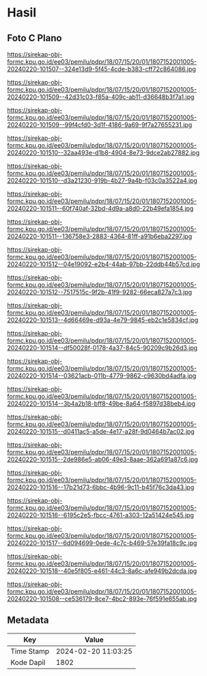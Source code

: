 # Hasil

## Foto C Plano

https://sirekap-obj-formc.kpu.go.id/ee03/pemilu/pdpr/18/07/15/20/01/1807152001005-20240220-101507--324e13d9-5f45-4cde-b383-cff72c864086.jpg

https://sirekap-obj-formc.kpu.go.id/ee03/pemilu/pdpr/18/07/15/20/01/1807152001005-20240220-101509--42d31c03-f85a-409c-ab11-d36648b3f7a1.jpg

https://sirekap-obj-formc.kpu.go.id/ee03/pemilu/pdpr/18/07/15/20/01/1807152001005-20240220-101509--99f4cfd0-3d1f-4186-9a69-9f7a27655231.jpg

https://sirekap-obj-formc.kpu.go.id/ee03/pemilu/pdpr/18/07/15/20/01/1807152001005-20240220-101510--32aa493e-d1b8-4904-8e73-9dce2ab27882.jpg

https://sirekap-obj-formc.kpu.go.id/ee03/pemilu/pdpr/18/07/15/20/01/1807152001005-20240220-101510--d3a21230-919b-4b27-9a4b-f03c0a3522a4.jpg

https://sirekap-obj-formc.kpu.go.id/ee03/pemilu/pdpr/18/07/15/20/01/1807152001005-20240220-101511--60f740af-32bd-4d9a-a8d0-22b49efa1854.jpg

https://sirekap-obj-formc.kpu.go.id/ee03/pemilu/pdpr/18/07/15/20/01/1807152001005-20240220-101511--136758e3-2883-4364-81ff-a91b6eba2297.jpg

https://sirekap-obj-formc.kpu.go.id/ee03/pemilu/pdpr/18/07/15/20/01/1807152001005-20240220-101512--04e19092-e2b4-44ab-97bb-22ddb44b57cd.jpg

https://sirekap-obj-formc.kpu.go.id/ee03/pemilu/pdpr/18/07/15/20/01/1807152001005-20240220-101512--7517515c-9f2b-41f9-9282-66eca827a7c3.jpg

https://sirekap-obj-formc.kpu.go.id/ee03/pemilu/pdpr/18/07/15/20/01/1807152001005-20240220-101513--4d66469e-d93a-4e79-9845-eb2c1e5834cf.jpg

https://sirekap-obj-formc.kpu.go.id/ee03/pemilu/pdpr/18/07/15/20/01/1807152001005-20240220-101514--df50028f-0178-4a37-84c5-90209c9b26d3.jpg

https://sirekap-obj-formc.kpu.go.id/ee03/pemilu/pdpr/18/07/15/20/01/1807152001005-20240220-101514--03621acb-011b-4779-9862-c9630bd4adfa.jpg

https://sirekap-obj-formc.kpu.go.id/ee03/pemilu/pdpr/18/07/15/20/01/1807152001005-20240220-101514--3b4a2b18-bff8-49be-8a64-f5897d38beb4.jpg

https://sirekap-obj-formc.kpu.go.id/ee03/pemilu/pdpr/18/07/15/20/01/1807152001005-20240220-101515--d0411ac5-a5de-4e17-a28f-9d0464b7ac02.jpg

https://sirekap-obj-formc.kpu.go.id/ee03/pemilu/pdpr/18/07/15/20/01/1807152001005-20240220-101515--2de986e5-ab06-49e3-8aae-362a691a87c6.jpg

https://sirekap-obj-formc.kpu.go.id/ee03/pemilu/pdpr/18/07/15/20/01/1807152001005-20240220-101516--17b21d73-6bbc-4b96-9c11-b45f76c3da43.jpg

https://sirekap-obj-formc.kpu.go.id/ee03/pemilu/pdpr/18/07/15/20/01/1807152001005-20240220-101516--6195c2e5-fbcc-4761-a303-12a51424e545.jpg

https://sirekap-obj-formc.kpu.go.id/ee03/pemilu/pdpr/18/07/15/20/01/1807152001005-20240220-101517--6d094699-0ede-4c7c-b469-57e39fa18c9c.jpg

https://sirekap-obj-formc.kpu.go.id/ee03/pemilu/pdpr/18/07/15/20/01/1807152001005-20240220-101518--40e5f805-e461-44c3-8a6c-afe949b2dcda.jpg

https://sirekap-obj-formc.kpu.go.id/ee03/pemilu/pdpr/18/07/15/20/01/1807152001005-20240220-101508--ce536179-8ce7-4bc2-893e-76f591e655ab.jpg


## Metadata

| Key        | Value               |
| ---------- | ------------------- |
| Time Stamp | 2024-02-20 11:03:25 |
| Kode Dapil | 1802                |




